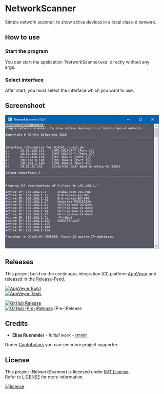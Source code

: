 # NetworkScanner
Simple network scanner, to show active devices in a local class-d network.

## How to use

### Start the program
You can start the application ´NetworkScanner.exe´ directly without any args.

### Select interface
After start, you must select the interface which you want to use.


## Screenshoot
![Screenshoot der Anwendung](docs/NetworkScanner_Screen.png)


## Releases
This project build on the continuous integration (CI) platform [AppVeyor](https://www.appveyor.com/) and released in the [Release-Feed](https://github.com/100prznt/NetworkScanner/releases).

[![AppVeyor Build](https://img.shields.io/appveyor/ci/100prznt/NetworkScanner.svg)](https://ci.appveyor.com/project/100prznt/NetworkScanner)  
[![AppVeyor Tests](https://img.shields.io/appveyor/tests/100prznt/NetworkScanner/master.svg)](https://ci.appveyor.com/project/100prznt/NetworkScanner/build/tests)

[![GitHub Release](https://img.shields.io/github/release/100prznt/NetworkScanner.svg)](https://github.com/100prznt/NetworkScanner/releases/latest)  
[![GitHub (Pre-)Release](https://img.shields.io/github/release/100prznt/NetworkScanner/all.svg)](https://github.com/100prznt/NetworkScanner/releases) (Pre-)Release


## Credits

* **Elias Ruemmler** - *Initial work* - [rmmlr](https://github.com/rmmlr)

Under [Contributors](https://github.com/100prznt/NetworkScanner/contributors) you can see more project supporter.

## License

This project (NetworkScanner) is licensed under  [MIT License](http://www.opensource.org/licenses/mit-license.php "Read more about the MIT license form").  
Refer to [LICENSE](https://github.com/100prznt/NetworkScanner/blob/master/LICENSE.txt) for more information.

[![license](https://img.shields.io/github/license/100prznt/NetworkScanner.svg)](https://github.com/100prznt/NetworkScanner/blob/master/LICENSE.txt)
